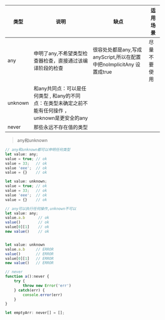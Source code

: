 | 类型      | 说明                                       | 缺点                                       | 适用场景   |
| ------- | ---------------------------------------- | ---------------------------------------- | ------ |
| any     | 申明了any,不希望类型检查器检查，直接通过该编译阶段的检查           | 很容处处都是any,写成anyScript,所以在配置中把noImplicitAny 设置成true | 尽量不要使用 |
| unknown | 和any共同点：可以是任何类型 , 和any的不同点：在类型未确定之前不能有任何操作 ，unknown是更安全的any |                                          |        |
| never   | 那些永远不存在值的类型                              |                                          |        |

> any和unknown

```js
// any和unknown都可以申明任何类型
let value: any;
value = true; // ok
value = 33;   // ok
value 'eee';  // ok
value = {}    // ok

let value: unknown;
value = true; // ok
value = 33;   // ok
value 'eee';  // ok
value = {}    // ok

// any可以执行任何操作,unknown不可以
let value: any;
value.a.b      // ok
value()        // ok
value[0][1]    // ok
new value()    // ok


let value: unknown
value.a.b     // ERROR
value()	      // ERROR
value[0][1]   // ERROR
new value()   // ERROR

// never
function a():never {
    try {
        throw new Error('err')
    } catch(err) {
        console.error(err)
    }
}

let emptyArr: never[] = []; 

```

